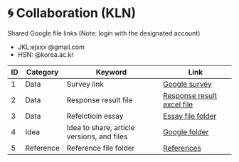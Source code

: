 # 🌀 Collaboration (KLN)

Shared Google file links (Note: login with the designated account)

+ JKL:ejxxx @gmail.com
+ HSN: @korea.ac.kr

|ID|Category|Keyword|Link|
|--|--|--|--|
|1|Data|Survey link|[Google survey](https://forms.gle/42Y1Mo986MQ8Xq4q9)|
|2|Data|Response result file|[Response result excel file]()|
|3|Data|Refelctioin essay|[Essay file folder](https://formhttps://docs.google.com/spreadsheets/d/10iPA9oCMBV6LkS9kPSM7juCpNsqJW8Tc/edit?usp=sharing&ouid=105815276171464608659&rtpof=true&sd=trues.gle/42Y1Mo986MQ8Xq4q9)|
|4|Idea|Idea to share, article versions, and files|[Google folder](https://drive.google.com/drive/folders/1aKUvk-Z993LGgP1T0zNIQLUMJB8VfIAz?usp=drive_link)|
|5|Reference|Reference file folder|[References](https://drive.google.com/drive/folders/1b_kq8VrUJCg7jZUXiVwILaczKP-ihnNJ?usp=drive_link)|
